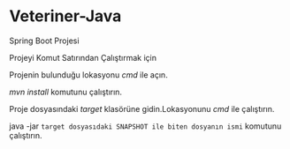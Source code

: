# Veteriner-Java

Spring Boot Projesi

Projeyi Komut Satırından Çalıştırmak için

Projenin bulunduğu lokasyonu *cmd* ile açın.

*mvn install* komutunu çalıştırın.

Proje dosyasındaki *target* klasörüne gidin.Lokasyonunu *cmd* ile çalıştırın.

java -jar  `target dosyasıdaki SNAPSHOT ile biten dosyanın ismi` komutunu çalıştırın.



